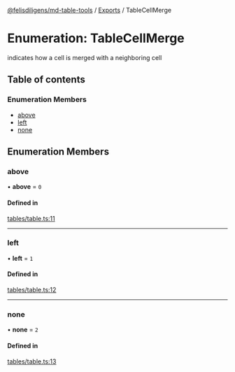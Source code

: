 [@felisdiligens/md-table-tools](../README.md) / [Exports](../modules.md) / TableCellMerge

# Enumeration: TableCellMerge

indicates how a cell is merged with a neighboring cell

## Table of contents

### Enumeration Members

- [above](TableCellMerge.md#above)
- [left](TableCellMerge.md#left)
- [none](TableCellMerge.md#none)

## Enumeration Members

### above

• **above** = ``0``

#### Defined in

[tables/table.ts:11](https://github.com/FelisDiligens/md-table-tools/blob/e0dc98a/src/tables/table.ts#L11)

___

### left

• **left** = ``1``

#### Defined in

[tables/table.ts:12](https://github.com/FelisDiligens/md-table-tools/blob/e0dc98a/src/tables/table.ts#L12)

___

### none

• **none** = ``2``

#### Defined in

[tables/table.ts:13](https://github.com/FelisDiligens/md-table-tools/blob/e0dc98a/src/tables/table.ts#L13)
